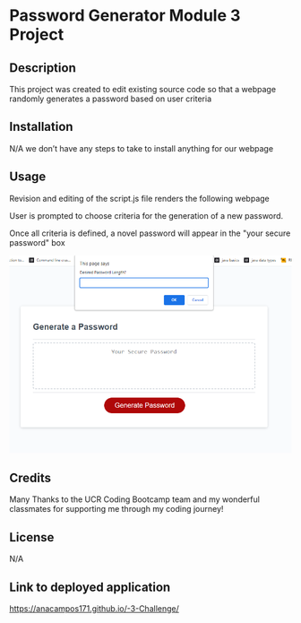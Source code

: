 # Password Generator Module 3 Project
## Description

This project was created to edit existing source code so that a webpage randomly generates a password based on user criteria
## Installation

N/A we don’t have any steps to take to install anything for our webpage

## Usage
 Revision and editing of the script.js file renders the following webpage

 User is prompted to choose criteria for the generation of a new password.

 Once all criteria is defined, a novel password will appear in the "your secure password" box
 
 
 ![Alt text](Assets/Password%20Generator%20Webpage.png)
 
## Credits
Many Thanks to the UCR Coding Bootcamp team and my wonderful classmates for supporting me through my coding journey!
## License
N/A
## Link to deployed application
https://anacampos171.github.io/-3-Challenge/